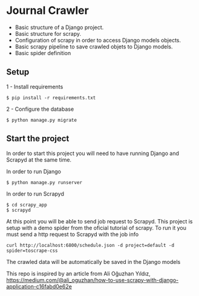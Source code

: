 # Journal Crawler

* Basic structure of a Django project.
* Basic structure for scrapy.
* Configuration of scrapy in order to access Django models objects.
* Basic scrapy pipeline to save crawled objets to Django models.
* Basic spider definition

## Setup
1 - Install requirements
````
$ pip install -r requirements.txt
````
2 - Configure the database
````
$ python manage.py migrate
````
## Start the project
In order to start this project you will need to have running Django and Scrapyd at the same time.

In order to run Django
````
$ python manage.py runserver
````
In order to run Scrapyd
````
$ cd scrapy_app
$ scrapyd
````

At this point you will be able to send job request to Scrapyd. This project is setup with a demo spider from the oficial tutorial of scrapy. To run it you must send a http request to Scrapyd with the job info
````
curl http://localhost:6800/schedule.json -d project=default -d spider=toscrape-css
````

The crawled data will be automatically be saved in the Django models

This repo is inspired by an article from Ali Oğuzhan Yıldız, https://medium.com/@ali_oguzhan/how-to-use-scrapy-with-django-application-c16fabd0e62e
